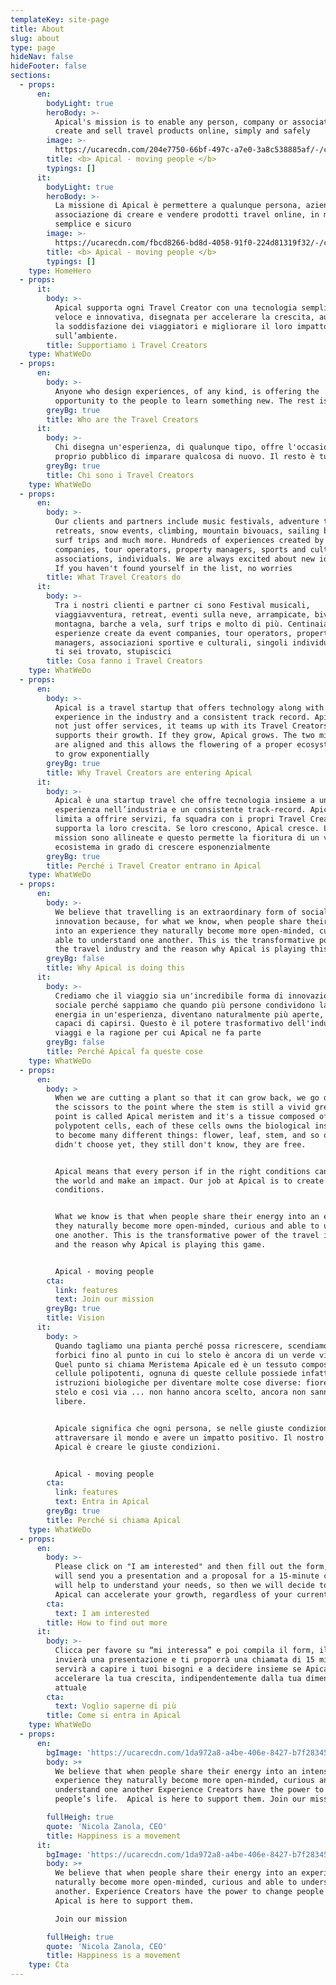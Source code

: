 ```yaml
---
templateKey: site-page
title: About
slug: about
type: page
hideNav: false
hideFooter: false
sections:
  - props:
      en:
        bodyLight: true
        heroBody: >-
          Apical's mission is to enable any person, company or association to
          create and sell travel products online, simply and safely
        image: >-
          https://ucarecdn.com/204e7750-66bf-497c-a7e0-3a8c538885af/-/crop/3648x2933/0,0/-/preview/
        title: <b> Apical - moving people </b>
        typings: []
      it:
        bodyLight: true
        heroBody: >-
          La missione di Apical è permettere a qualunque persona, azienda o
          associazione di creare e vendere prodotti travel online, in modo
          semplice e sicuro
        image: >-
          https://ucarecdn.com/fbcd8266-bd8d-4058-91f0-224d81319f32/-/crop/3648x2990/0,0/-/preview/
        title: <b> Apical - moving people </b>
        typings: []
    type: HomeHero
  - props:
      it:
        body: >-
          Apical supporta ogni Travel Creator con una tecnologia semplice,
          veloce e innovativa, disegnata per accelerare la crescita, aumentare
          la soddisfazione dei viaggiatori e migliorare il loro impatto
          sull’ambiente.
        title: Supportiamo i Travel Creators
    type: WhatWeDo
  - props:
      en:
        body: >-
          Anyone who design experiences, of any kind, is offering the
          opportunity to the people to learn something new. The rest is tourism
        greyBg: true
        title: Who are the Travel Creators
      it:
        body: >-
          Chi disegna un'esperienza, di qualunque tipo, offre l'occasione al
          proprio pubblico di imparare qualcosa di nuovo. Il resto è turismo
        greyBg: true
        title: Chi sono i Travel Creators
    type: WhatWeDo
  - props:
      en:
        body: >-
          Our clients and partners include music festivals, adventure tours,
          retreats, snow events, climbing, mountain bivouacs, sailing boats,
          surf trips and much more. Hundreds of experiences created by event
          companies, tour operators, property managers, sports and cultural
          associations, individuals. We are always excited about new ideas, so
          If you haven't found yourself in the list, no worries
        title: What Travel Creators do
      it:
        body: >-
          Tra i nostri clienti e partner ci sono Festival musicali,
          viaggiavventura, retreat, eventi sulla neve, arrampicate, bivacchi in
          montagna, barche a vela, surf trips e molto di più. Centinaia di
          esperienze create da event companies, tour operators, property
          managers, associazioni sportive e culturali, singoli individui. Se non
          ti sei trovato, stupiscici
        title: Cosa fanno i Travel Creators
    type: WhatWeDo
  - props:
      en:
        body: >-
          Apical is a travel startup that offers technology along with a strong
          experience in the industry and a consistent track record. Apical does
          not just offer services, it teams up with its Travel Creators and
          supports their growth. If they grow, Apical grows. The two missions
          are aligned and this allows the flowering of a proper ecosystem, able
          to grow exponentially
        greyBg: true
        title: Why Travel Creators are entering Apical
      it:
        body: >-
          Apical è una startup travel che offre tecnologia insieme a una forte
          esperienza nell’industria e un consistente track-record. Apical non si
          limita a offrire servizi, fa squadra con i propri Travel Creators e
          supporta la loro crescita. Se loro crescono, Apical cresce. Le due
          mission sono allineate e questo permette la fioritura di un vero
          ecosistema in grado di crescere esponenzialmente
        greyBg: true
        title: Perché i Travel Creator entrano in Apical
    type: WhatWeDo
  - props:
      en:
        body: >-
          We believe that travelling is an extraordinary form of social
          innovation because, for what we know, when people share their energy
          into an experience they naturally become more open-minded, curious and
          able to understand one another. This is the transformative power of
          the travel industry and the reason why Apical is playing this game
        greyBg: false
        title: Why Apical is doing this
      it:
        body: >-
          Crediamo che il viaggio sia un'incredibile forma di innovazione
          sociale perché sappiamo che quando più persone condividono la loro
          energia in un'esperienza, diventano naturalmente più aperte, curiose e
          capaci di capirsi. Questo è il potere trasformativo dell'industria dei
          viaggi e la ragione per cui Apical ne fa parte
        greyBg: false
        title: Perché Apical fa queste cose
    type: WhatWeDo
  - props:
      en:
        body: >
          When we are cutting a plant so that it can grow back, we go down with
          the scissors to the point where the stem is still a vivid green. That
          point is called Apical meristem and it's a tissue composed of
          polypotent cells, each of these cells owns the biological instructions
          to become many different things: flower, leaf, stem, and so on… they
          didn't choose yet, they still don't know, they are free.


          Apical means that every person if in the right conditions can cross
          the world and make an impact. Our job at Apical is to create the right
          conditions.


          What we know is that when people share their energy into an experience
          they naturally become more open-minded, curious and able to understand
          one another. This is the transformative power of the travel industry
          and the reason why Apical is playing this game.


          Apical - moving people
        cta:
          link: features
          text: Join our mission
        greyBg: true
        title: Vision
      it:
        body: >
          Quando tagliamo una pianta perché possa ricrescere, scendiamo con le
          forbici fino al punto in cui lo stelo è ancora di un verde vivido.
          Quel punto si chiama Meristema Apicale ed è un tessuto composto da
          cellule polipotenti, ognuna di queste cellule possiede infatti le
          istruzioni biologiche per diventare molte cose diverse: fiore, foglia,
          stelo e così via ... non hanno ancora scelto, ancora non sanno, sono
          libere.


          Apicale significa che ogni persona, se nelle giuste condizioni, può
          attraversare il mondo e avere un impatto positivo. Il nostro lavoro in
          Apical è creare le giuste condizioni.


          Apical - moving people
        cta:
          link: features
          text: Entra in Apical
        greyBg: true
        title: Perché si chiama Apical
    type: WhatWeDo
  - props:
      en:
        body: >-
          Please click on "I am interested" and then fill out the form, the team
          will send you a presentation and a proposal for a 15-minute call that
          will help to understand your needs, so then we will decide together if
          Apical can accelerate your growth, regardless of your current size
        cta:
          text: I am interested
        title: How to find out more
      it:
        body: >-
          Clicca per favore su “mi interessa” e poi compila il form, il team ti
          invierà una presentazione e ti proporrà una chiamata di 15 minuti che
          servirà a capire i tuoi bisogni e a decidere insieme se Apical può
          accelerare la tua crescita, indipendentemente dalla tua dimensione
          attuale
        cta:
          text: Voglio saperne di più
        title: Come si entra in Apical
    type: WhatWeDo
  - props:
      en:
        bgImage: 'https://ucarecdn.com/1da972a8-a4be-406e-8427-b7f28345439c/'
        body: >+
          We believe that when people share their energy into an intense
          experience they naturally become more open-minded, curious and able to
          understand one another Experience Creators have the power to change
          people’s life.  Apical is here to support them. Join our mission

        fullHeigh: true
        quote: 'Nicola Zanola, CEO'
        title: Happiness is a movement
      it:
        bgImage: 'https://ucarecdn.com/1da972a8-a4be-406e-8427-b7f28345439c/'
        body: >+
          We believe that when people share their energy into an experience they
          naturally become more open-minded, curious and able to understand one
          another. Experience Creators have the power to change people’s life. 
          Apical is here to support them. 

          Join our mission

        fullHeigh: true
        quote: 'Nicola Zanola, CEO'
        title: Happiness is a movement
    type: Cta
---
```


